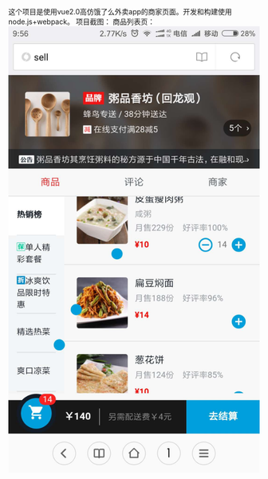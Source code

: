 这个项目是使用vue2.0高仿饿了么外卖app的商家页面。开发和构建使用node.js+webpack。
项目截图：
商品列表页：
![商品列表页](https://github.com/wang-man/eeee/blob/master/332167374242293979.jpg)
